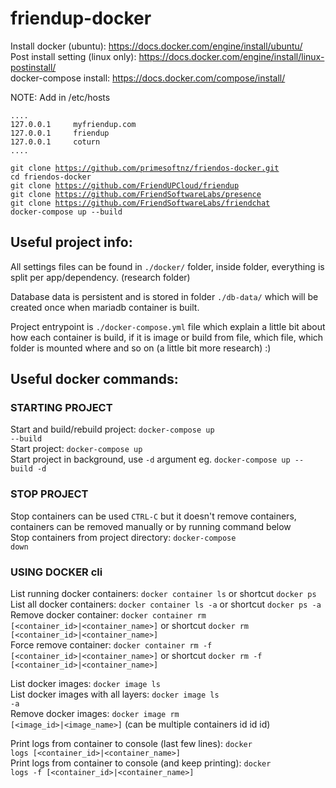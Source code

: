 # friendup-docker

Install docker (ubuntu): https://docs.docker.com/engine/install/ubuntu/             
Post install setting (linux only): https://docs.docker.com/engine/install/linux-postinstall/                
docker-compose install: https://docs.docker.com/compose/install/      
         
NOTE: Add in /etc/hosts       
``` 
....       
127.0.0.1     myfriendup.com           
127.0.0.1     friendup            
127.0.0.1     coturn        
....          
```         
                           
<code>git clone https://github.com/primesoftnz/friendos-docker.git</code>           
<code>cd friendos-docker</code>        
<code>git clone https://github.com/FriendUPCloud/friendup</code>          
<code>git clone https://github.com/FriendSoftwareLabs/presence</code>         
<code>git clone https://github.com/FriendSoftwareLabs/friendchat</code>           
<code>docker-compose up --build</code>      

       
         
     
## Useful project info:
All settings files can be found in <code>./docker/</code> folder, inside folder, everything is split per app/dependency. (research folder)         
                     
Database data is persistent and is stored in folder <code>./db-data/</code> which will be created once when mariadb container is built.        
                           
Project entrypoint is <code>./docker-compose.yml</code> file which explain a little bit about how each container is build, if it is image or build from file, which file, which folder is mounted where and so on (a little bit more research) :)        
        
## Useful docker commands:     
### STARTING PROJECT      
Start and build/rebuild project: <code>docker-compose up --build</code>       
Start project: <code>docker-compose up</code>      
Start project in background, use <code>-d</code> argument eg. <code>docker-compose up --build -d</code>        
               
### STOP PROJECT       
Stop containers can be used <code>CTRL-C</code> but it doesn't remove containers, containers can be removed manually or by running command below       
Stop containers from project directory: <code>docker-compose down</code>        
        
### USING DOCKER cli    
List running docker containers: <code>docker container ls</code> or shortcut <code>docker ps</code>    
List all docker containers: <code>docker container ls -a</code> or shortcut <code>docker ps -a</code>              
Remove docker container: <code>docker container rm [<container_id>|<container_name>]</code> or shortcut <code>docker rm [<container_id>|<container_name>]</code>       
Force remove container: <code>docker container rm -f [<container_id>|<container_name>]</code> or shortcut <code>docker rm -f [<container_id>|<container_name>]</code>                     
                   
List docker images: <code>docker image ls</code>            
List docker images with all layers: <code>docker image ls -a</code>      
Remove docker images: <code>docker image rm [<image_id>|<image_name>]</code> (can be multiple containers id id id)       
              
Print logs from container to console (last few lines): <code>docker logs [<container_id>|<container_name>]</code>       
Print logs from container to console (and keep printing): <code>docker logs -f [<container_id>|<container_name>]</code>              
